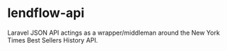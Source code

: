 # lendflow-api
Laravel JSON API actings as a wrapper/middleman around the New York Times Best Sellers History API.
